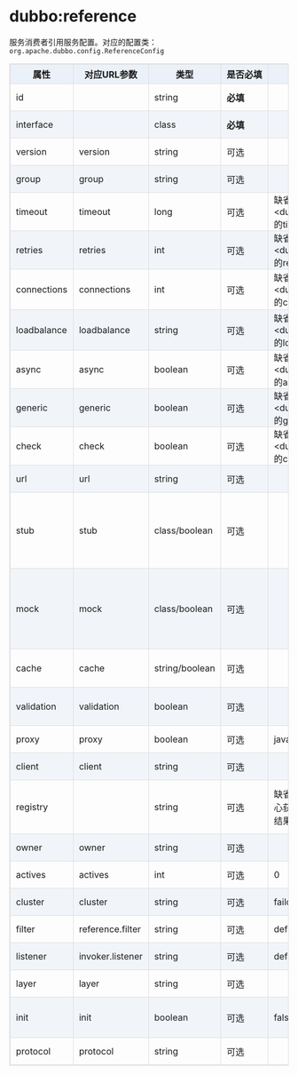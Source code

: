 <style>
table {
  width: 100%;
  max-width: 65em;
  border: 1px solid #dedede;
  margin: 15px auto;
  border-collapse: collapse;
  empty-cells: show;
}
table th,
table td {
  height: 35px;
  border: 1px solid #dedede;
  padding: 0 10px;
}
table th {
  font-weight: bold;
  text-align: center !important;
  background: rgba(158,188,226,0.2);
  white-space: nowrap;
}
table tbody tr:nth-child(2n) {
  background: rgba(158,188,226,0.12);
}
table td:nth-child(1) {
  white-space: nowrap;
}
table tr:hover {
  background: #efefef;
}
.table-area {
  overflow: auto;
}
</style>

<script type="text/javascript">
[].slice.call(document.querySelectorAll('table')).forEach(function(el){
    var wrapper = document.createElement('div');
    wrapper.className = 'table-area';
    el.parentNode.insertBefore(wrapper, el);
    el.parentNode.removeChild(el);
    wrapper.appendChild(el);
})
</script>
# dubbo:reference

服务消费者引用服务配置。对应的配置类： `org.apache.dubbo.config.ReferenceConfig`

| 属性 | 对应URL参数 | 类型 | 是否必填 | 缺省值 | 作用 | 描述 | 兼容性 |
| --- | --- | ---- | --- | --- | --- | --- | --- |
| id | | string | <b>必填</b> | | 配置关联 | 服务引用BeanId | 1.0.0以上版本  |
| interface | | class | <b>必填</b> | | 服务发现 | 服务接口名 | 1.0.0以上版本  |
| version | version | string | 可选 | | 服务发现 | 服务版本，与服务提供者的版本一致 | 1.0.0以上版本  |
| group | group | string | 可选 | | 服务发现 | 服务分组，当一个接口有多个实现，可以用分组区分，必需和服务提供方一致 | 1.0.7以上版本  |
| timeout | timeout | long | 可选 | 缺省使用&lt;dubbo:consumer&gt;的timeout | 性能调优 | 服务方法调用超时时间(毫秒) | 1.0.5以上版本  |
| retries | retries | int | 可选 | 缺省使用&lt;dubbo:consumer&gt;的retries | 性能调优 | 远程服务调用重试次数，不包括第一次调用，不需要重试请设为0 | 2.0.0以上版本  |
| connections | connections | int | 可选 | 缺省使用&lt;dubbo:consumer&gt;的connections | 性能调优 | 对每个提供者的最大连接数，rmi、http、hessian等短连接协议表示限制连接数，dubbo等长连接协表示建立的长连接个数 | 2.0.0以上版本  |
| loadbalance | loadbalance | string | 可选 | 缺省使用&lt;dubbo:consumer&gt;的loadbalance | 性能调优 | 负载均衡策略，可选值：random,roundrobin,leastactive，分别表示：随机，轮询，最少活跃调用 | 2.0.0以上版本  |
| async | async | boolean | 可选 | 缺省使用&lt;dubbo:consumer&gt;的async | 性能调优 | 是否异步执行，不可靠异步，只是忽略返回值，不阻塞执行线程 | 2.0.0以上版本  |
| generic | generic | boolean | 可选 | 缺省使用&lt;dubbo:consumer&gt;的generic | 服务治理 | 是否缺省泛化接口，如果为泛化接口，将返回GenericService | 2.0.0以上版本  |
| check | check | boolean | 可选 | 缺省使用&lt;dubbo:consumer&gt;的check | 服务治理 | 启动时检查提供者是否存在，true报错，false忽略 | 2.0.0以上版本  |
| url | url | string | 可选 | | 服务治理 | 点对点直连服务提供者地址，将绕过注册中心 | 1.0.6以上版本  |
| stub | stub | class/boolean | 可选 | | 服务治理 | 服务接口客户端本地代理类名，用于在客户端执行本地逻辑，如本地缓存等，该本地代理类的构造函数必须允许传入远程代理对象，构造函数如：public XxxServiceLocal(XxxService xxxService) | 2.0.0以上版本  |
| mock | mock | class/boolean | 可选 | | 服务治理 | 服务接口调用失败Mock实现类名，该Mock类必须有一个无参构造函数，与Local的区别在于，Local总是被执行，而Mock只在出现非业务异常(比如超时，网络异常等)时执行，Local在远程调用之前执行，Mock在远程调用后执行。 | Dubbo1.0.13及其以上版本支持  |
| cache | cache | string/boolean | 可选 | | 服务治理 | 以调用参数为key，缓存返回结果，可选：lru, threadlocal, jcache等 | Dubbo2.1.0及其以上版本支持  |
| validation | validation | boolean | 可选 | | 服务治理 | 是否启用JSR303标准注解验证，如果启用，将对方法参数上的注解进行校验 | Dubbo2.1.0及其以上版本支持  |
| proxy | proxy | boolean | 可选 | javassist | 性能调优 | 选择动态代理实现策略，可选：javassist, jdk | 2.0.2以上版本  |
| client | client | string | 可选 | | 性能调优 | 客户端传输类型设置，如Dubbo协议的netty或mina。 | Dubbo2.0.0以上版本支持  |
| registry | | string | 可选 | 缺省将从所有注册中心获服务列表后合并结果 | 配置关联 | 从指定注册中心注册获取服务列表，在多个注册中心时使用，值为&lt;dubbo:registry&gt;的id属性，多个注册中心ID用逗号分隔 | 2.0.0以上版本  |
| owner | owner | string | 可选 | | 服务治理 | 调用服务负责人，用于服务治理，请填写负责人公司邮箱前缀 | 2.0.5以上版本  |
| actives | actives | int | 可选 | 0 | 性能调优 | 每服务消费者每服务每方法最大并发调用数 | 2.0.5以上版本  |
| cluster | cluster | string | 可选 | failover | 性能调优 | 集群方式，可选：failover/failfast/failsafe/failback/forking | 2.0.5以上版本  |
| filter | reference.filter | string | 可选 | default | 性能调优 | 服务消费方远程调用过程拦截器名称，多个名称用逗号分隔 | 2.0.5以上版本  |
| listener | invoker.listener | string | 可选 | default | 性能调优 | 服务消费方引用服务监听器名称，多个名称用逗号分隔 | 2.0.5以上版本  |
| layer | layer | string | 可选 | | 服务治理 | 服务调用者所在的分层。如：biz、dao、intl:web、china:acton。 | 2.0.7以上版本  |
| init | init | boolean | 可选 | false | 性能调优 | 是否在afterPropertiesSet()时饥饿初始化引用，否则等到有人注入或引用该实例时再初始化。 | 2.0.10以上版本  |
| protocol | protocol | string | 可选 | | 服务治理 | 只调用指定协议的服务提供方，其它协议忽略。 | 2.2.0以上版本 |
